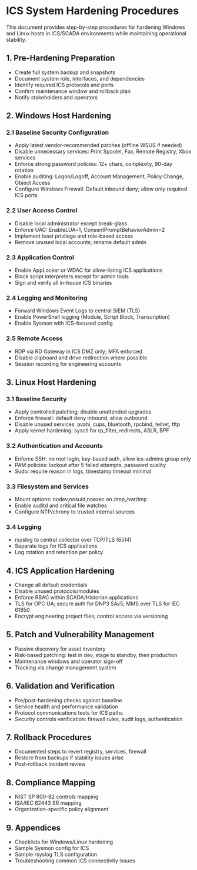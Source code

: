 # ICS System Hardening Procedures

This document provides step-by-step procedures for hardening Windows and Linux hosts in ICS/SCADA environments while maintaining operational stability.

## 1. Pre-Hardening Preparation

- Create full system backup and snapshots
- Document system role, interfaces, and dependencies
- Identify required ICS protocols and ports
- Confirm maintenance window and rollback plan
- Notify stakeholders and operators

## 2. Windows Host Hardening

### 2.1 Baseline Security Configuration

- Apply latest vendor-recommended patches (offline WSUS if needed)
- Disable unnecessary services: Print Spooler, Fax, Remote Registry, Xbox services
- Enforce strong password policies: 12+ chars, complexity, 90-day rotation
- Enable auditing: Logon/Logoff, Account Management, Policy Change, Object Access
- Configure Windows Firewall: Default inbound deny; allow only required ICS ports

### 2.2 User Access Control

- Disable local administrator except break-glass
- Enforce UAC: EnableLUA=1, ConsentPromptBehaviorAdmin=2
- Implement least privilege and role-based access
- Remove unused local accounts; rename default admin

### 2.3 Application Control

- Enable AppLocker or WDAC for allow-listing ICS applications
- Block script interpreters except for admin tools
- Sign and verify all in-house ICS binaries

### 2.4 Logging and Monitoring

- Forward Windows Event Logs to central SIEM (TLS)
- Enable PowerShell logging (Module, Script Block, Transcription)
- Enable Sysmon with ICS-focused config

### 2.5 Remote Access

- RDP via RD Gateway in ICS DMZ only; MFA enforced
- Disable clipboard and drive redirection where possible
- Session recording for engineering accounts

## 3. Linux Host Hardening

### 3.1 Baseline Security

- Apply controlled patching; disable unattended upgrades
- Enforce firewall: default deny inbound, allow outbound
- Disable unused services: avahi, cups, bluetooth, rpcbind, telnet, tftp
- Apply kernel hardening: sysctl for rp_filter, redirects, ASLR, BPF

### 3.2 Authentication and Accounts

- Enforce SSH: no root login, key-based auth, allow ics-admins group only
- PAM policies: lockout after 5 failed attempts, password quality
- Sudo: require reason in logs, timestamp timeout minimal

### 3.3 Filesystem and Services

- Mount options: nodev,nosuid,noexec on /tmp,/var/tmp
- Enable auditd and critical file watches
- Configure NTP/chrony to trusted internal sources

### 3.4 Logging

- rsyslog to central collector over TCP/TLS (6514)
- Separate logs for ICS applications
- Log rotation and retention per policy

## 4. ICS Application Hardening

- Change all default credentials
- Disable unused protocols/modules
- Enforce RBAC within SCADA/Historian applications
- TLS for OPC UA; secure auth for DNP3 SAv5; MMS over TLS for IEC 61850
- Encrypt engineering project files; control access via versioning

## 5. Patch and Vulnerability Management

- Passive discovery for asset inventory
- Risk-based patching: test in dev, stage to standby, then production
- Maintenance windows and operator sign-off
- Tracking via change management system

## 6. Validation and Verification

- Pre/post-hardening checks against baseline
- Service health and performance validation
- Protocol communications tests for ICS paths
- Security controls verification: firewall rules, audit logs, authentication

## 7. Rollback Procedures

- Documented steps to revert registry, services, firewall
- Restore from backups if stability issues arise
- Post-rollback incident review

## 8. Compliance Mapping

- NIST SP 800-82 controls mapping
- ISA/IEC 62443 SR mapping
- Organization-specific policy alignment

## 9. Appendices

- Checklists for Windows/Linux hardening
- Sample Sysmon config for ICS
- Sample rsyslog TLS configuration
- Troubleshooting common ICS connectivity issues
